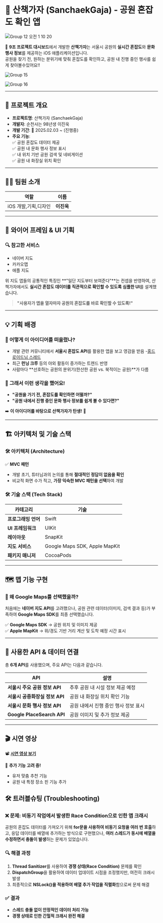# 🌳 산책가자 (SanchaekGaja) - 공원 혼잡도 확인 앱  
![Group 12 오전 1 10 20](https://github.com/user-attachments/assets/05b20fd3-d978-458c-bc7d-3accb516ccd3)


🚀 **9조 프로젝트 대시보드**에서 개발한 **산책가자**는 서울시 공원의 **실시간 혼잡도**와 **문화 행사 정보**를 제공하는 iOS 애플리케이션입니다.  
공원을 찾기 전, 원하는 분위기에 맞춰 혼잡도를 확인하고, 공원 내 진행 중인 행사를 쉽게 찾아볼수있어요!!  

![Group 15](https://github.com/user-attachments/assets/3180187a-ec21-4329-901a-712d8718125f)

![Group 16](https://github.com/user-attachments/assets/e919e4ed-2fbc-439f-8bd6-09a398cfb90e)

---

## 📌 프로젝트 개요  

- **프로젝트명**: 산책가자 (SanchaekGaja)  
- **개발자**: 순천사는 98년생 이진욱
- **개발 기간**: 📅 2025.02.03 ~ (진행중)
- **주요 기능**:  
  ✅ 공원 혼잡도 데이터 제공  
  ✅ 공원 내 문화 행사 정보 표시  
  ✅ 내 위치 기반 공원 검색 및 네비게이션  
  ✅ 공원 내 화장실 위치 확인  

---

## 👨‍💻 팀원 소개  

| 역할 | 이름 |  
|------|------|  
| iOS 개발,기획,디자인 | **이진욱** |  
---

## 🎨 와이어 프레임 & UI 기획  

### 🔍 참고한 서비스  
- 네이버 지도  
- 카카오맵  
- 애플 지도  

위 지도 앱들의 공통적인 특징인 **"일단 지도부터 보여준다"**는 컨셉을 반영하여, 산책가자에서도 **실시간 혼잡도 데이터를 직관적으로 확인할 수 있도록 심플한 UI**를 설계했습니다.  

> **"사용자가 앱을 열자마자 공원의 혼잡도를 바로 확인할 수 있도록!"**  

---

## 💡 기획 배경  

### 👀 어떻게 이 아이디어를 떠올렸나?  
- 개발 관련 커뮤니티에서 **서울시 혼잡도 API**를 활용한 앱을 보고 영감을 받음
-[홍드로이드님 스레드](https://www.threads.net/@hongdroid94/post/DErvka_pdln?xmt=AQGzhrw5EFwIw0s9gLjugMxuays9bN7VXocqYw3J6ElEpQ)
- 최근 **런닝 크루** 등의 야외 활동이 증가하는 트렌드 반영  
- 사람마다 **선호하는 공원의 분위기(한산한 공원 vs. 북적이는 공원)**가 다름  

### 🤔 그래서 이런 생각을 했어요!  
- **"공원을 가기 전, 혼잡도를 확인하면 어떨까?"**  
- **"공원 내에서 진행 중인 문화 행사 정보를 쉽게 볼 수 있다면?"**  

➡️ **이 아이디어를 바탕으로 산책가자가 탄생!** 🚀  

---

## 🏗️ 아키텍처 및 기술 스택  

### 🛠️ 아키텍처 (Architecture)  
✅ **MVC 패턴**  
- 개발 초기, 튜터님과의 논의를 통해 **절대적인 정답이 없음을 확인**  
- 비교적 화면 수가 적고, **가장 익숙한 MVC 패턴을 선택**하여 개발  

### 🛠️ 기술 스택 (Tech Stack)  

| 카테고리 | 기술 |
|------|------|
| **프로그래밍 언어** | Swift |
| **UI 프레임워크** | UIKit |
| **레이아웃** | SnapKit |
| **지도 서비스** | Google Maps SDK, Apple MapKit |
| **패키지 매니저** | CocoaPods |

---

## 🗺️ 맵 기능 구현  

### 📌 왜 Google Maps를 선택했을까?  
처음에는 **네이버 지도 API**를 고려했으나, 공원 관련 데이터(이미지, 검색 결과 등)가 부족하여 **Google Maps SDK**를 최종 선택했습니다.  

✅ **Google Maps SDK** → 공원 위치 및 이미지 제공  
✅ **Apple MapKit** → 위/경도 기반 거리 계산 및 도착 예정 시간 표시  

---

## 🔗 사용한 API & 데이터 연결  

총 **6개 API**를 사용했으며, 주요 API는 다음과 같습니다.  

| API | 설명 |
|------|------|
| **서울시 주요 공원 정보 API** | 추후 공원 내 시설 정보 제공 예정 |
| **서울시 공중화장실 정보 API** | 공원 내 화장실 위치 확인 기능 |
| **서울시 문화 행사 정보 API** | 공원 내에서 진행 중인 행사 정보 표시 |
| **Google PlaceSearch API** | 공원 이미지 및 추가 정보 제공 |

---

## 🎬 시연 영상  

📽 **[시연 영상 보기](https://youtube.com/shorts/cdyb4j8u9YM?feature=share)**

📌 **추가 기능 고려 중!**  
- 유저 맞춤 추천 기능  
- 공원 내 특정 장소 핀 기능 추가

## 🛠️ 트러블슈팅 (Troubleshooting)

### ❌ 문제: 비동기 작업에서 발생한 **Race Condition**으로 인한 앱 크래시  
공원의 혼잡도 데이터를 가져오기 위해 **for문을 사용하여 비동기 요청을 여러 번 호출**하고, 응답 데이터를 배열에 추가하는 방식으로 구현했으나, **여러 스레드가 동시에 배열을 수정하면서 충돌이 발생**하는 문제가 있었습니다.  

### 🔍 해결 과정  
1. **Thread Sanitizer**를 사용하여 **경쟁 상태(Race Condition)** 문제를 확인  
2. **DispatchGroup**을 활용하여 데이터 업데이트 시점을 조정했지만, 여전히 크래시 발생  
3. 최종적으로 **NSLock()을 적용하여 배열 추가 작업을 직렬화**함으로써 문제 해결  

### ✅ 결과  
- **스레드 충돌 없이 안정적인 데이터 처리 가능**  
- **경쟁 상태로 인한 간헐적 크래시 완전 해결**  

